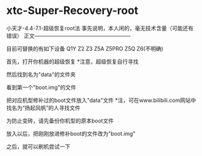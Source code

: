 # xtc-Super-Recovery-root
小天才-4.4-7.1-超级恢复root法
事先说明，本人闲的，毫无技术含量（可能还有错误）
正文——————————————————

目前可替换的有如下设备 Q1Y Z2 Z3 Z5A Z5PRO Z5Q Z6(不明确)

首先，打开你机器的超级恢复
*注意，超级恢复自行寻找

然后找到名为"data"的文件夹

看到第一个"boot.img"的文件

把对应机型修补过的boot文件放入"data"文件
*注，可在www.bilibili.com网站中找名为“扬起风帆”的人寻找文件

为防止变砖，请先备份你机型的原本boot文件

放入以后，把刚刚放进修补boot的文件改为"boot.img"

之后，就可以刷机尝试一下
